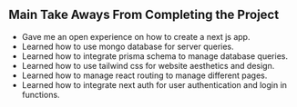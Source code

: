 ## Main Take Aways From Completing the Project

- Gave me an open experience on how to create a next js app.
- Learned how to use mongo database for server queries.
- Learned how to integrate prisma schema to manage database queries.
- Learned how to use tailwind css for website aesthetics and design.
- Learned how to manage react routing to manage different pages.
- Learned how to integrate next auth for user authentication and login in functions.
